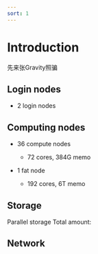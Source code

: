 ```yaml
---
sort: 1
---
```


# Introduction

先来张Gravity照骗

## Login nodes
- 2 login nodes

## Computing nodes
- 36 compute nodes
    - 72 cores, 384G memo
    
- 1 fat node
    - 192 cores, 6T memo

## Storage
Parallel storage
Total amount:

## Network




